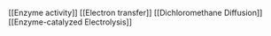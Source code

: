 [[Enzyme activity]]
[[Electron transfer]]
[[Dichloromethane Diffusion]]
[[Enzyme-catalyzed Electrolysis]]
